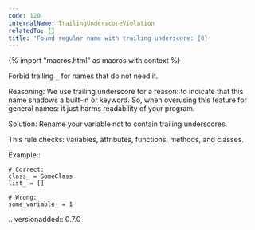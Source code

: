 ```yaml
---
code: 120
internalName: TrailingUnderscoreViolation
relatedTo: []
title: 'Found regular name with trailing underscore: {0}'
---
```


{% import "macros.html" as macros with context %}

Forbid trailing `_` for names that do not need it.

Reasoning: We use trailing underscore for a reason: to indicate that
this name shadows a built-in or keyword. So, when overusing this feature
for general names: it just harms readability of your program.

Solution: Rename your variable not to contain trailing underscores.

This rule checks: variables, attributes, functions, methods, and
classes.

Example::

    # Correct:
    class_ = SomeClass
    list_ = []
    
    # Wrong:
    some_variable_ = 1

.. versionadded:: 0.7.0